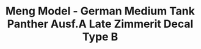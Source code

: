 ---
layout: product
title: "Meng Model - German Medium Tank Panther Ausf.A Late Zimmerit Decal Type B"
price: "TBA" 
desc: "N/A"
img_path: "/assets/img/MM-SPS-051.jpg"
brand: "N/A"
available: false
special_offer: false
new: false
soon: false
cat: "010000"
subcat: "011000"
subsubcat: "0N/A"
sifra: "MM-SPS-051"
---
